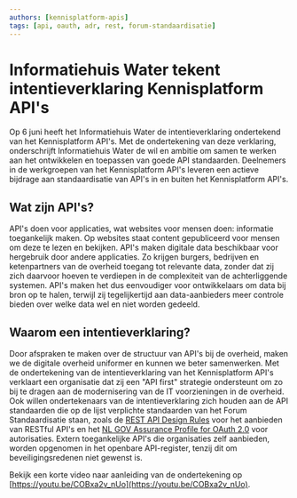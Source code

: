```yaml
---
authors: [kennisplatform-apis]
tags: [api, oauth, adr, rest, forum-standaardisatie]
---
```


# Informatiehuis Water tekent intentieverklaring Kennisplatform API's

Op 6 juni heeft het Informatiehuis Water de intentieverklaring ondertekend van het Kennisplatform API's. Met de ondertekening van deze verklaring, onderschrijft Informatiehuis Water de wil en ambitie om samen te werken aan het ontwikkelen en toepassen van goede API standaarden.  Deelnemers in de werkgroepen van het Kennisplatform API's leveren een actieve bijdrage aan standaardisatie van API's in en buiten het Kennisplatform API's.

<!-- truncate -->

## Wat zijn API's?  

API's doen voor applicaties, wat websites voor mensen doen: informatie toegankelijk maken. Op websites staat content gepubliceerd voor mensen om deze te lezen en bekijken. API's maken digitale data beschikbaar voor hergebruik door andere applicaties. Zo krijgen burgers, bedrijven en ketenpartners van de overheid toegang tot relevante data, zonder dat zij zich daarvoor hoeven te verdiepen in de complexiteit van de achterliggende systemen. API's maken het dus eenvoudiger voor ontwikkelaars om data bij bron op te halen, terwijl zij tegelijkertijd aan data-aanbieders meer controle bieden over welke data wel en niet worden gedeeld.

## Waarom een intentieverklaring?

Door afspraken te maken over de structuur van API's bij de overheid, maken we de digitale overheid uniformer en kunnen we beter samenwerken. Met de ondertekening van de intentieverklaring van het Kennisplatform API's verklaart een organisatie dat zij een "API first" strategie ondersteunt om zo bij te dragen aan de modernisering van de IT voorzieningen in de overheid. Ook willen ondertekenaars van de intentieverklaring zich houden aan de API standaarden die op de lijst verplichte standaarden van het Forum Standaardisatie staan, zoals de [REST API Design Rules](https://forumstandaardisatie.nl/open-standaarden/rest-api-design-rules) voor het aanbieden van RESTful API's en het [NL GOV Assurance Profile for OAuth 2.0](https://forumstandaardisatie.nl/open-standaarden/nl-gov-assurance-profile-oauth-20) voor autorisaties. Extern toegankelijke API's die organisaties zelf aanbieden, worden opgenomen in het openbare API-register, tenzij dit om beveiligingsredenen niet gewenst is.

Bekijk een korte video naar aanleiding van de ondertekening op [https://youtu.be/COBxa2v_nUo](https://youtu.be/COBxa2v_nUo).
